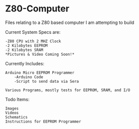 # Z80-Computer

Files relating to a Z80 based computer I am attempting to build

Current System Specs are:

	-Z80 CPU with 2 MHZ Clock
	-2 Kilobytes EEPROM
	-2 Kilobytes SRAM
	*Pictures & Video Coming Soon!*

Currently Includes:

	Arduino Micro EEPROM Programmer
		-Arduino Code
		-Script to send data via Sera
	
	Various Programs, mostly tests for EEPROM, SRAM, and I/O
	

Todo Items:

	Images
	Videos
	Schematics
	Instructions for EEPROM Programmer
